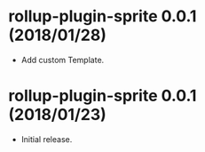 # rollup-plugin-sprite 0.0.1 (2018/01/28)
* Add custom Template.


# rollup-plugin-sprite 0.0.1 (2018/01/23)
* Initial release.
